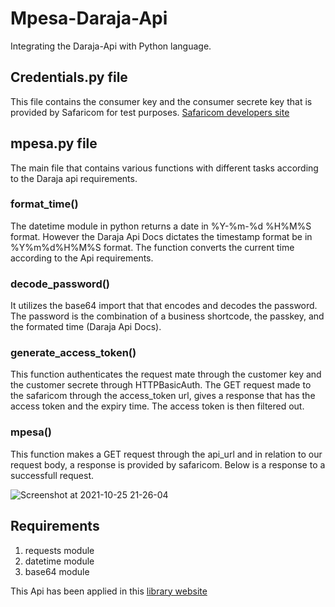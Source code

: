# Mpesa-Daraja-Api
Integrating the Daraja-Api with Python language.

## Credentials.py file
This file contains the consumer key and the consumer secrete key that is provided by Safaricom for test purposes.
[Safaricom developers site](https://developer.safaricom.co.ke/)

## mpesa.py file
The main file that contains various functions with different tasks
according to the Daraja api requirements.

### format_time()
The datetime module in python returns a date in %Y-%m-%d %H%M%S format.
However the Daraja Api Docs dictates the timestamp format be in %Y%m%d%H%M%S format.
The function converts the current time according to the Api requirements.

### decode_password()
It utilizes the base64 import that that encodes and decodes the password.
The password is the combination of a business shortcode, the passkey, and the formated time (Daraja Api Docs).

### generate_access_token()
This function authenticates the request mate through the customer key and the customer secrete through HTTPBasicAuth.
The GET request made to the safaricom through the access_token url, gives a response that has the access token and the expiry time.
The access token is then filtered out.

### mpesa()
This function makes a GET request through the api_url and in relation to our request body, a response is provided by safaricom.
Below is a response to a successfull request.

![Screenshot at 2021-10-25 21-26-04](https://user-images.githubusercontent.com/78966128/138972862-2ac78448-de8c-463a-86b8-de4c321feece.png)

## Requirements
1. requests module  
2. datetime module  
3. base64 module  

This Api has been applied in this [library website](https://rulibrary.herokuapp.com)
